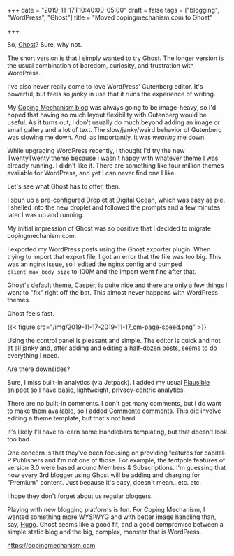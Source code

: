 +++
date = "2019-11-17T10:40:00-05:00"
draft = false
tags = ["blogging", "WordPress", "Ghost"]
title = "Moved copingmechanism.com to Ghost"

+++

So, [Ghost](https://ghost.org/)? Sure, why not.

The short version is that I simply wanted to try Ghost. The longer version is the usual combination of boredom, curiosity, and frustration with WordPress.

I've also never really come to love WordPress' Gutenberg editor. It's powerful, but feels so janky in use that it ruins the experience of writing.

My [Coping Mechanism blog](https://copingmechanism.com/) was always going to be image-heavy, so I'd hoped that having so much layout flexibility with Gutenberg would be useful. As it turns out, I don't usually do much beyond adding an image or small gallery and a lot of text. The slow/janky/weird behavior of Gutenberg was slowing me down. And, as importantly, it was _wearing_ me down.

While upgrading WordPress recently, I thought I'd try the new TwentyTwenty theme because I wasn't happy with whatever theme I was already running. I didn't like it. There are something like four million themes available for WordPress, and yet I can never find one I like.

Let's see what Ghost has to offer, then.

I spun up a [pre-configured Droplet](https://marketplace.digitalocean.com/apps/ghost) at [Digital Ocean](https://www.digitalocean.com/), which was easy as pie. I shelled into the new droplet and followed the prompts and a few minutes later I was up and running.

My initial impression of Ghost was so positive that I decided to migrate copingmechanism.com.

I exported my WordPress posts using the Ghost exporter plugin. When trying to import that export file, I got an error that the file was too big. This was an nginx issue, so I edited the nginx config and bumped `client_max_body_size` to 100M and the import went fine after that.

Ghost's default theme, Casper, is quite nice and there are only a few things I want to "fix" right off the bat. This almost never happens with WordPress themes.

Ghost feels fast.

{{< figure src="/img/2019-11-17-2019-11-17_cm-page-speed.png" >}}

Using the control panel is pleasant and simple. The editor is quick and not at all janky and, after adding and editing a half-dozen posts, seems to do everything I need.

Are there downsides?

Sure, I miss built-in analytics (via Jetpack). I added my usual [Plausible](https://plausible.io/) snippet so I have basic, lightweight, privacy-centric analytics.

There are no built-in comments. I don't get many comments, but I do want to make them available, so I added [Commento comments](https://commento.io/). This did involve editing a theme template, but that's not hard.

It's likely I'll have to learn some Handlebars templating, but that doesn't look too bad.

One concern is that they've been focusing on providing features for capital-P Publishers and I'm not one of those. For example, the tentpole features of version 3.0 were based around Members & Subscriptions. I'm guessing that now every 3rd blogger using Ghost will be adding and charging for "Premium" content. Just because it's easy, doesn't mean...etc. etc.

I hope they don't forget about us regular bloggers.

Playing with new blogging platforms is fun. For Coping Mechanism, I wanted something more WYSIWYG and with better image handling than, say, [Hugo](https://gohugo.io). Ghost seems like a good fit, and a good compromise between a simple static blog and the big, complex, monster that is WordPress.

<https://copingmechanism.com>
